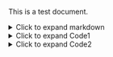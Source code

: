 This is a test document.

<details>
<summary>Click to expand markdown</summary>
<p>
**Request:**

```curl "http://mobility-marketplace-test.here.com/demand.v1.s2s/offers?user_id=1&route.pickup.point.lat=32.1981&route.pickup.point.lng=34.8824&route.pickup.address=zarhin%2013&route.destination.point.lat=32.1981&route.destination.point.lng=34.8824&route.destination.address=zarhin%2013&constraints.passengers_no=1&constraints.suitcases_no=1&constraints.wheelchair=false&constraints.childs_seats=0&price_range.from_amount=10&price_range.to_amount=20&price_range.currency_code=USD&sort_type=1" -H "Authorization: Bearer eyJhbGciOiJub25lIiwidHlwIjoiSldUIn0.eyJzdWIiOiIxIiwiaXNzIjoicmVzdC1hc3N1cmVkIiwiZXhwIjoxNjQ0ODM4MTM2fQ."```
</p>
</details>

<details>
<summary>Click to expand Code1</summary>
<embed src="code1.md" type="text/markdown" height="600" width="1200"></embed>
</details>


<details>
<summary>Click to expand Code2</summary>
code 2 code2
</details>
